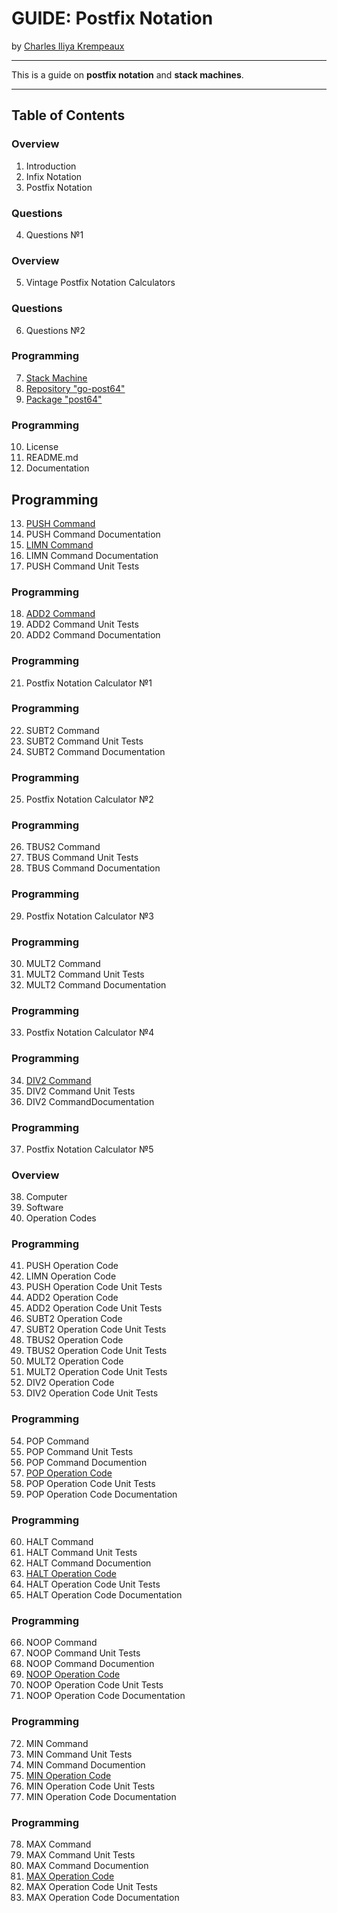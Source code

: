 # GUIDE: Postfix Notation

by [Charles Iliya Krempeaux](http://changelog.ca/)

---

This is a guide on **postfix notation** and **stack machines**.

---

## Table of Contents

### Overview

1. Introduction
2. Infix Notation
3. Postfix Notation

### Questions

4. Questions №1

### Overview

5. Vintage Postfix Notation Calculators

### Questions

6. Questions №2

### Programming

7. [Stack Machine](chapters/stack_machine/README.md)
8. [Repository "go-post64"](chapters/repository_go-post64/README.md)
9. [Package "post64"](chapters/package_go-post64/README.md)

### Programming

10. License
11. README.md
12. Documentation

## Programming

13. [PUSH Command](chapters/push_opcode/README.md)
14. PUSH Command Documentation
15. [LIMN Command](chapters/limn_opcode/README.md)
16. LIMN Command Documentation
17. PUSH Command Unit Tests


### Programming

18. [ADD2 Command](chapters/add2_opcode/README.md)
19. ADD2 Command Unit Tests
20. ADD2 Command Documentation

### Programming

21. Postfix Notation Calculator №1

### Programming

22. SUBT2 Command
23. SUBT2 Command Unit Tests
24. SUBT2 Command Documentation

### Programming

25. Postfix Notation Calculator №2

### Programming

26. TBUS2 Command
27. TBUS Command Unit Tests
28. TBUS Command Documentation

### Programming

29. Postfix Notation Calculator №3

### Programming

30. MULT2 Command
31. MULT2 Command Unit Tests
32. MULT2 Command Documentation

### Programming

33. Postfix Notation Calculator №4

### Programming

34. [DIV2 Command](chapters/div2_opcode/README.md)
35. DIV2 Command Unit Tests
36. DIV2 CommandDocumentation

### Programming

37. Postfix Notation Calculator №5

### Overview

38. Computer
39. Software
40. Operation Codes

### Programming

41. PUSH Operation Code
42. LIMN Operation Code
43. PUSH Operation Code Unit Tests
44. ADD2 Operation Code
45. ADD2 Operation Code Unit Tests
46. SUBT2 Operation Code
47. SUBT2 Operation Code Unit Tests
48. TBUS2 Operation Code
49. TBUS2 Operation Code Unit Tests
50. MULT2 Operation Code
51. MULT2 Operation Code Unit Tests
52. DIV2 Operation Code
53. DIV2 Operation Code Unit Tests

### Programming

54. POP Command
55. POP Command Unit Tests
56. POP Command Documention
57. [POP Operation Code](chapters/pop_opcode/README.md)
58. POP Operation Code Unit Tests
59. POP Operation Code Documentation

### Programming

60. HALT Command
61. HALT Command Unit Tests
62. HALT Command Documention
63. [HALT Operation Code](chapters/halt_opcode/README.md)
64. HALT Operation Code Unit Tests
65. HALT Operation Code Documentation

### Programming

66. NOOP Command
67. NOOP Command Unit Tests
68. NOOP Command Documention
69. [NOOP Operation Code](chapters/noop_opcode/README.md)
70. NOOP Operation Code Unit Tests
71. NOOP Operation Code Documentation

### Programming

72. MIN Command
73. MIN Command Unit Tests
74. MIN Command Documention
75. [MIN Operation Code](chapters/min_opcode/README.md)
76. MIN Operation Code Unit Tests
77. MIN Operation Code Documentation

### Programming

78. MAX Command
79. MAX Command Unit Tests
80. MAX Command Documention
81. [MAX Operation Code](chapters/max_opcode/README.md)
82. MAX Operation Code Unit Tests
83. MAX Operation Code Documentation
